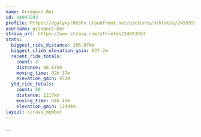 ```yaml
---
name: Grzegorz Ber
id: 24993593
profile: https://dgalywyr863hv.cloudfront.net/pictures/athletes/24993593/7453165/11/large.jpg
username: grzegorz-ber
strava_url: https://www.strava.com/athletes/24993593
stats:
  biggest_ride_distance: 106.87km
  biggest_climb_elevation_gain: 637.2m
  recent_ride_totals:
    count: 3
    distance: 46.67km
    moving_time: 02h 37m
    elevation_gain: 472m
  ytd_ride_totals:
    count: 50
    distance: 1217km
    moving_time: 64h 49m
    elevation_gain: 11484m
layout: strava_member
--- 
```

...

